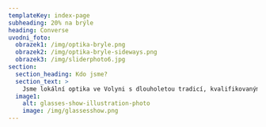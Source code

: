 ```yaml
---
templateKey: index-page
subheading: 20% na brýle
heading: Converse
uvodni_foto:
  obrazek1: /img/optika-bryle.png
  obrazek2: /img/optika-bryle-sideways.png
  obrazek3: /img/sliderphoto6.jpg
section:
  section_heading: Kdo jsme?
  section_text: >
    Jsme lokální optika ve Volyni s dlouholetou tradicí, kvalifikovaným personálem a příjemným prostředím. Nabízíme široký výběr optických produktů a optometrických služeb. Přijdťe se sami přesvědčit a udělejte si radost novými brýlemi.
  image1:
    alt: glasses-show-illustration-photo
    image: /img/glassesshow.png
---
```

